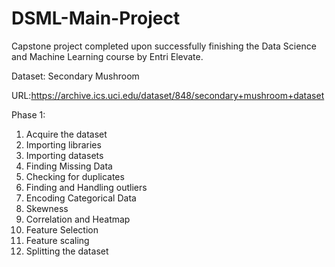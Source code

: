 # DSML-Main-Project
Capstone project completed upon successfully finishing the Data Science and Machine Learning course by Entri Elevate.

Dataset: Secondary Mushroom

URL:https://archive.ics.uci.edu/dataset/848/secondary+mushroom+dataset

Phase 1: 

  1. Acquire the dataset
  2. Importing libraries
  3. Importing datasets
  4. Finding Missing Data
  5. Checking for duplicates
  6. Finding and Handling outliers
  7. Encoding Categorical Data
  8. Skewness
  9. Correlation and Heatmap
  10. Feature Selection
  11. Feature scaling
  12. Splitting the dataset

